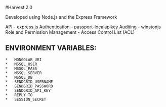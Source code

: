 #Harvest 2.0

Developed using Node.js and the Express Framework

API - express.js
Authentication - passport-localapikey
Auditing - winstonjs
Role and Permission Management - Access Control List (ACL)

## ENVIRONMENT VARIABLES:
    *   MONGOLAB_URI
    *   MSSQL_USER
    *   MSSQL_PASS
    *   MSSQL_SERVER
    *   MSSQL_DB
    *   SENDGRID_USERNAME
    *   SENDGRID_PASSWORD
    *   SENDGRID_API_KEY
    *   REPLY_TO
    *   SESSION_SECRET